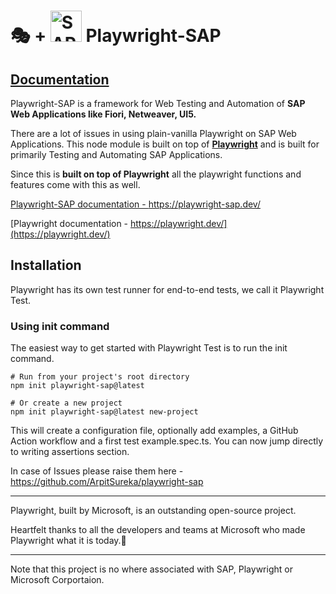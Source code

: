 # 🎭 + <img src="https://www.sap.com/dam/application/shared/logos/sap-logo-svg.svg" alt="SAPLogo" width="50"/>&nbsp;Playwright-SAP

## [Documentation](https://playwright-sap.dev/)

Playwright-SAP is a framework for Web Testing and Automation of **SAP Web Applications like Fiori, Netweaver, UI5.**

There are a lot of issues in using plain-vanilla Playwright on SAP Web Applications. This node module is built on top of [**Playwright**](https://playwright.dev/) and is built for primarily Testing and Automating SAP Applications.

Since this is **built on top of Playwright** all the playwright functions and features come with this as well. 

[Playwright-SAP documentation - https://playwright-sap.dev/ ](https://playwright-sap.dev/)


[Playwright documentation - https://playwright.dev/](https://playwright.dev/)


## Installation

Playwright has its own test runner for end-to-end tests, we call it Playwright Test.

### Using init command

The easiest way to get started with Playwright Test is to run the init command.

```Shell
# Run from your project's root directory
npm init playwright-sap@latest

# Or create a new project
npm init playwright-sap@latest new-project
```

This will create a configuration file, optionally add examples, a GitHub Action workflow and a first test example.spec.ts. You can now jump directly to writing assertions section.


In case of Issues please raise them here - https://github.com/ArpitSureka/playwright-sap

---------------------------------------------------------------------------------------------------------------
Playwright, built by Microsoft, is an outstanding open-source project.

Heartfelt thanks to all the developers and teams at Microsoft who made Playwright what it is today.👏

----------------------------------------------------------------------------------------------------------------

Note that this project is no where associated with SAP, Playwright or Microsoft Corportaion.